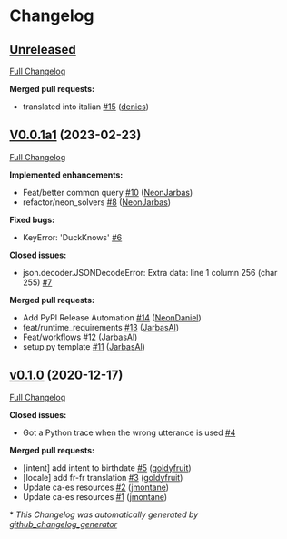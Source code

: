 # Changelog

## [Unreleased](https://github.com/OpenVoiceOS/skill-ovos-ddg/tree/HEAD)

[Full Changelog](https://github.com/OpenVoiceOS/skill-ovos-ddg/compare/V0.0.1a1...HEAD)

**Merged pull requests:**

- translated into italian [\#15](https://github.com/OpenVoiceOS/skill-ovos-ddg/pull/15) ([denics](https://github.com/denics))

## [V0.0.1a1](https://github.com/OpenVoiceOS/skill-ovos-ddg/tree/V0.0.1a1) (2023-02-23)

[Full Changelog](https://github.com/OpenVoiceOS/skill-ovos-ddg/compare/v0.1.0...V0.0.1a1)

**Implemented enhancements:**

- Feat/better common query [\#10](https://github.com/OpenVoiceOS/skill-ovos-ddg/pull/10) ([NeonJarbas](https://github.com/NeonJarbas))
- refactor/neon\_solvers [\#8](https://github.com/OpenVoiceOS/skill-ovos-ddg/pull/8) ([NeonJarbas](https://github.com/NeonJarbas))

**Fixed bugs:**

- KeyError: 'DuckKnows' [\#6](https://github.com/OpenVoiceOS/skill-ovos-ddg/issues/6)

**Closed issues:**

- json.decoder.JSONDecodeError: Extra data: line 1 column 256 \(char 255\) [\#7](https://github.com/OpenVoiceOS/skill-ovos-ddg/issues/7)

**Merged pull requests:**

- Add PyPI Release Automation [\#14](https://github.com/OpenVoiceOS/skill-ovos-ddg/pull/14) ([NeonDaniel](https://github.com/NeonDaniel))
- feat/runtime\_requirements [\#13](https://github.com/OpenVoiceOS/skill-ovos-ddg/pull/13) ([JarbasAl](https://github.com/JarbasAl))
- Feat/workflows [\#12](https://github.com/OpenVoiceOS/skill-ovos-ddg/pull/12) ([JarbasAl](https://github.com/JarbasAl))
- setup.py template [\#11](https://github.com/OpenVoiceOS/skill-ovos-ddg/pull/11) ([JarbasAl](https://github.com/JarbasAl))

## [v0.1.0](https://github.com/OpenVoiceOS/skill-ovos-ddg/tree/v0.1.0) (2020-12-17)

[Full Changelog](https://github.com/OpenVoiceOS/skill-ovos-ddg/compare/fc5ed5acb4e0ddadbc28050676065abad8fb2c1d...v0.1.0)

**Closed issues:**

- Got a Python trace when the wrong utterance is used [\#4](https://github.com/OpenVoiceOS/skill-ovos-ddg/issues/4)

**Merged pull requests:**

- \[intent\] add intent to birthdate [\#5](https://github.com/OpenVoiceOS/skill-ovos-ddg/pull/5) ([goldyfruit](https://github.com/goldyfruit))
- \[locale\] add fr-fr translation [\#3](https://github.com/OpenVoiceOS/skill-ovos-ddg/pull/3) ([goldyfruit](https://github.com/goldyfruit))
- Update ca-es resources [\#2](https://github.com/OpenVoiceOS/skill-ovos-ddg/pull/2) ([jmontane](https://github.com/jmontane))
- Update ca-es resources [\#1](https://github.com/OpenVoiceOS/skill-ovos-ddg/pull/1) ([jmontane](https://github.com/jmontane))



\* *This Changelog was automatically generated by [github_changelog_generator](https://github.com/github-changelog-generator/github-changelog-generator)*
